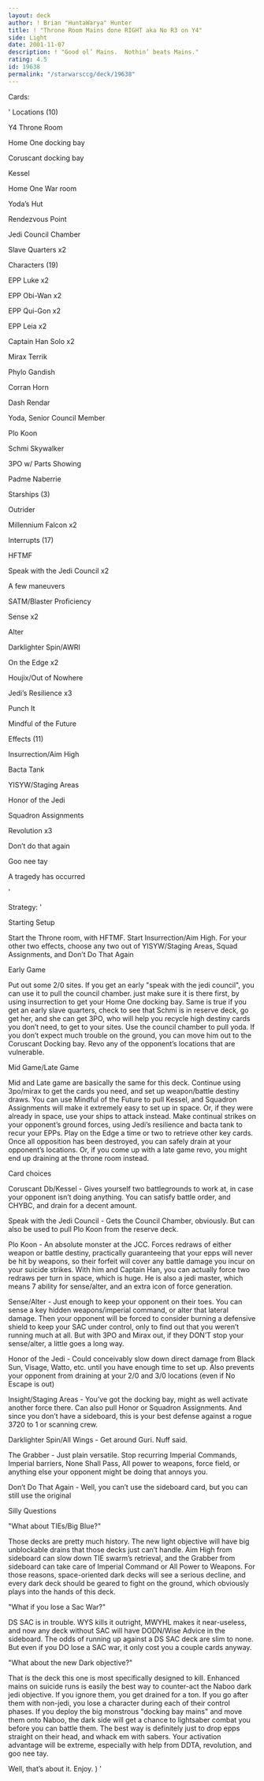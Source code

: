 ```yaml
---
layout: deck
author: ! Brian "HuntaWarya" Hunter
title: ! "Throne Room Mains done RIGHT aka No R3 on Y4"
side: Light
date: 2001-11-07
description: ! "Good ol’ Mains.  Nothin’ beats Mains."
rating: 4.5
id: 19638
permalink: "/starwarsccg/deck/19638"
---
```

Cards: 

' 
Locations (10)

Y4 Throne Room

Home One docking bay

Coruscant docking bay

Kessel

Home One War room

Yoda’s Hut

Rendezvous Point

Jedi Council Chamber

Slave Quarters x2


Characters (19)

EPP Luke x2

EPP Obi-Wan x2

EPP Qui-Gon x2

EPP Leia x2

Captain Han Solo x2

Mirax Terrik

Phylo Gandish

Corran Horn

Dash Rendar

Yoda, Senior Council Member

Plo Koon

Schmi Skywalker

3PO w/ Parts Showing

Padme Naberrie


Starships (3)

Outrider

Millennium Falcon x2


Interrupts (17)

HFTMF

Speak with the Jedi Council x2

A few maneuvers

SATM/Blaster Proficiency

Sense x2

Alter

Darklighter Spin/AWRI

On the Edge x2

Houjix/Out of Nowhere

Jedi’s Resilience x3

Punch It

Mindful of the Future


Effects (11)

Insurrection/Aim High

Bacta Tank

YISYW/Staging Areas

Honor of the Jedi

Squadron Assignments

Revolution x3

Don’t do that again

Goo nee tay

A tragedy has occurred

'

Strategy: '

Starting Setup

Start the Throne room, with HFTMF.  Start Insurrection/Aim High.  For your other two effects, choose any two out of YISYW/Staging Areas, Squad Assignments, and Don’t Do That Again


Early Game

Put out some 2/0 sites.  If you get an early "speak with the jedi council", you can use it to pull the council chamber.  just make sure it is there first, by using insurrection to get your Home One docking bay.  Same is true if you get an early slave quarters, check to see that Schmi is in reserve deck, go get her, and she can get 3PO, who will help you recycle high destiny cards you don’t need, to get to your sites.  Use the council chamber to pull yoda.  If you don’t expect much trouble on the ground, you can move him out to the Coruscant Docking bay.  Revo any of the opponent’s locations that are vulnerable.  


Mid Game/Late Game  

Mid and Late game are basically the same for this deck.  Continue using 3po/mirax to get the cards you need, and set up weapon/battle destiny draws.  You can use Mindful of the Future to pull Kessel, and Squadron Assignments will make it extremely easy to set up in space.  Or, if they were already in space, use your ships to attack instead.  Make continual strikes on your opponent’s ground forces, using Jedi’s resilience and bacta tank to recur your EPPs.  Play on the Edge a time or two to retrieve other key cards.  Once all opposition has been destroyed, you can safely drain at your opponent’s locations.  Or, if you come up with a late game revo, you might end up draining at the throne room instead.  


Card choices

Coruscant Db/Kessel - Gives yourself two battlegrounds to work at, in case your opponent isn’t doing anything.  You can satisfy battle order, and CHYBC, and drain for a decent amount.


Speak with the Jedi Council - Gets the Council Chamber, obviously.  But can also be used to pull Plo Koon from the reserve deck.


Plo Koon - An absolute monster at the JCC.  Forces redraws of either weapon or battle destiny, practically guaranteeing that your epps will never be hit by weapons, so their forfeit will cover any battle damage you incur on your suicide strikes.  With him and Captain Han, you can actually force two redraws per turn in space, which is huge.  He is also a jedi master, which means 7 ability for sense/alter, and an extra icon of force generation.


Sense/Alter - Just enough to keep your opponent on their toes.  You can sense a key hidden weapons/imperial command, or alter that lateral damage.  Then your opponent will be forced to consider burning a defensive shield to keep your SAC under control, only to find out that you weren’t running much at all.  But with 3PO and Mirax out, if they DON’T stop your sense/alter, a little goes a long way.  


Honor of the Jedi - Could conceivably slow down direct damage from Black Sun, Visage, Watto, etc. until you have enough time to set up.  Also prevents your opponent from draining at your 2/0 and 3/0 locations (even if No Escape is out)


Insight/Staging Areas - You’ve got the docking bay, might as well activate another force there.  Can also pull Honor or Squadron Assignments.  And since you don’t have a sideboard, this is your best defense against a rogue 3720 to 1 or scanning crew.  


Darklighter Spin/All Wings - Get around Guri.  Nuff said.  


The Grabber - Just plain versatile.  Stop recurring Imperial Commands, Imperial barriers, None Shall Pass, All power to weapons, force field, or anything else your opponent might be doing that annoys you.  


Don’t Do That Again - Well, you can’t use the sideboard card, but you can still use the original


Silly Questions

"What about TIEs/Big Blue?"

Those decks are pretty much history.  The new light objective will have big unblockable drains that those decks just can’t handle.  Aim High from sideboard can slow down TIE swarm’s retrieval, and the Grabber from sideboard can take care of Imperial Command or All Power to Weapons.  For those reasons, space-oriented dark decks will see a serious decline, and every dark deck should be geared to fight on the ground, which obviously plays into the hands of this deck.


"What if you lose a Sac War?"

DS SAC is in trouble.  WYS kills it outright, MWYHL makes it near-useless, and now any deck without SAC will have DODN/Wise Advice in the sideboard.  The odds of running up against a DS SAC deck are slim to none.  But even if you DO lose a SAC war, it only cost you a couple cards anyway.


"What about the new Dark objective?"

That is the deck this one is most specifically designed to kill.  Enhanced mains on suicide runs is easily the best way to counter-act the Naboo dark jedi objective.  If you ignore them, you get drained for a ton.  If you go after them with non-jedi, you lose a character during each of their control phases.  If you deploy the big monstrous "docking bay mains" and move them onto Naboo, the dark side will get a chance to lightsaber combat you before you can battle them.  The best way is definitely just to drop epps straight on their head, and whack em with sabers.  Your activation advantage will be extreme, especially with help from DDTA, revolution, and goo nee tay.  


Well, that’s about it.  Enjoy.  ) '
